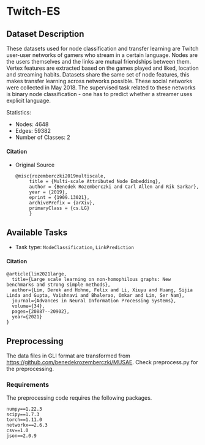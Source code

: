 # Twitch-ES

## Dataset Description
These datasets used for node classification and transfer learning are Twitch user-user networks of gamers who stream in a certain language. Nodes are the users themselves and the links are mutual friendships between them. Vertex features are extracted based on the games played and liked, location and streaming habits. Datasets share the same set of node features, this makes transfer learning across networks possible. These social networks were collected in May 2018. The supervised task related to these networks is binary node classification - one has to predict whether a streamer uses explicit language.

Statistics:
- Nodes: 4648
- Edges: 59382
- Number of Classes: 2

#### Citation
- Original Source
  ```
  @misc{rozemberczki2019multiscale,    
       title = {Multi-scale Attributed Node Embedding},   
       author = {Benedek Rozemberczki and Carl Allen and Rik Sarkar},   
       year = {2019},   
       eprint = {1909.13021},  
       archivePrefix = {arXiv},  
       primaryClass = {cs.LG}   
       }
  ```

## Available Tasks


- Task type: `NodeClassification`, `LinkPrediction`



#### Citation

```
@article{lim2021large,
  title={Large scale learning on non-homophilous graphs: New benchmarks and strong simple methods},
  author={Lim, Derek and Hohne, Felix and Li, Xiuyu and Huang, Sijia Linda and Gupta, Vaishnavi and Bhalerao, Omkar and Lim, Ser Nam},
  journal={Advances in Neural Information Processing Systems},
  volume={34},
  pages={20887--20902},
  year={2021}
}
```

## Preprocessing
The data files in GLI format are transformed from https://github.com/benedekrozemberczki/MUSAE. Check preprocess.py for the preprocessing.



### Requirements

The preprocessing code requires the following packages.

```
numpy==1.22.3
scipy==1.7.3
torch==1.11.0
networkx==2.6.3
csv==1.0
json==2.0.9
```
